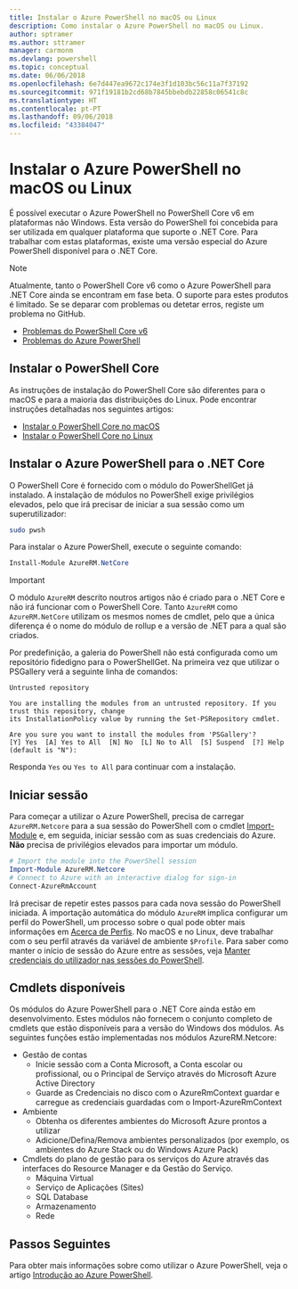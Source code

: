 ```yaml
---
title: Instalar o Azure PowerShell no macOS ou Linux
description: Como instalar o Azure PowerShell no macOS ou Linux.
author: sptramer
ms.author: sttramer
manager: carmonm
ms.devlang: powershell
ms.topic: conceptual
ms.date: 06/06/2018
ms.openlocfilehash: 6e7d447ea9672c174e3f1d103bc56c11a7f37192
ms.sourcegitcommit: 971f19181b2cd68b7845bbebdb22858c06541c8c
ms.translationtype: HT
ms.contentlocale: pt-PT
ms.lasthandoff: 09/06/2018
ms.locfileid: "43384047"
---
```

# <a name="install-azure-powershell-on-macos-or-linux"></a>Instalar o Azure PowerShell no macOS ou Linux

É possível executar o Azure PowerShell no PowerShell Core v6 em plataformas não Windows. Esta versão do PowerShell foi concebida para ser utilizada em qualquer plataforma que suporte o .NET Core. Para trabalhar com estas plataformas, existe uma versão especial do Azure PowerShell disponível para o .NET Core.

> [!NOTE]
> Atualmente, tanto o PowerShell Core v6 como o Azure PowerShell para .NET Core ainda se encontram em fase beta.
> O suporte para estes produtos é limitado. Se se deparar com problemas ou detetar erros, registe um problema no GitHub.
>
> * [Problemas do PowerShell Core v6](https://github.com/PowerShell/PowerShell/issues)
> * [Problemas do Azure PowerShell](https://github.com/azure/azure-docs-powershell/issues)

## <a name="install-powershell-core"></a>Instalar o PowerShell Core

As instruções de instalação do PowerShell Core são diferentes para o macOS e para a maioria das distribuições do Linux.
Pode encontrar instruções detalhadas nos seguintes artigos:

* [Instalar o PowerShell Core no macOS](/powershell/scripting/setup/installing-powershell-core-on-macos)
* [Instalar o PowerShell Core no Linux](/powershell/scripting/setup/installing-powershell-core-on-linux)

## <a name="install-azure-powershell-for-net-core"></a>Instalar o Azure PowerShell para o .NET Core

O PowerShell Core é fornecido com o módulo do PowerShellGet já instalado. A instalação de módulos no PowerShell exige privilégios elevados, pelo que irá precisar de iniciar a sua sessão como um superutilizador:

```bash
sudo pwsh
```

Para instalar o Azure PowerShell, execute o seguinte comando:

```powershell
Install-Module AzureRM.NetCore
```

> [!IMPORTANT]
> O módulo `AzureRM` descrito noutros artigos não é criado para o .NET Core e não irá funcionar com o PowerShell Core. Tanto `AzureRM` como `AzureRM.NetCore` utilizam os mesmos nomes de cmdlet, pelo que a única diferença é o nome do módulo de rollup e a versão de .NET para a qual são criados.

Por predefinição, a galeria do PowerShell não está configurada como um repositório fidedigno para o PowerShellGet. Na primeira vez que utilizar o PSGallery verá a seguinte linha de comandos:

```output
Untrusted repository

You are installing the modules from an untrusted repository. If you trust this repository, change
its InstallationPolicy value by running the Set-PSRepository cmdlet.

Are you sure you want to install the modules from 'PSGallery'?
[Y] Yes  [A] Yes to All  [N] No  [L] No to All  [S] Suspend  [?] Help (default is "N"):
```

Responda `Yes` ou `Yes to All` para continuar com a instalação.

## <a name="sign-in"></a>Iniciar sessão

Para começar a utilizar o Azure PowerShell, precisa de carregar `AzureRM.Netcore` para a sua sessão do PowerShell com o cmdlet [Import-Module](/powershell/module/Microsoft.PowerShell.Core/Import-Module) e, em seguida, iniciar sessão com as suas credenciais do Azure. __Não__ precisa de privilégios elevados para importar um módulo.

```powershell
# Import the module into the PowerShell session
Import-Module AzureRM.Netcore
# Connect to Azure with an interactive dialog for sign-in
Connect-AzureRmAccount
```

Irá precisar de repetir estes passos para cada nova sessão do PowerShell iniciada. A importação automática do módulo `AzureRM` implica configurar um perfil do PowerShell, um processo sobre o qual pode obter mais informações em [Acerca de Perfis](/powershell/module/microsoft.powershell.core/about/about_profiles).
No macOS e no Linux, deve trabalhar com o seu perfil através da variável de ambiente `$Profile`. Para saber como manter o início de sessão do Azure entre as sessões, veja [Manter credenciais do utilizador nas sessões do PowerShell](context-persistence.md).

## <a name="available-cmdlets"></a>Cmdlets disponíveis

Os módulos do Azure PowerShell para o .NET Core ainda estão em desenvolvimento. Estes módulos não fornecem o conjunto completo de cmdlets que estão disponíveis para a versão do Windows dos módulos. As seguintes funções estão implementadas nos módulos AzureRM.Netcore:

* Gestão de contas
  * Inicie sessão com a Conta Microsoft, a Conta escolar ou profissional, ou o Principal de Serviço através do Microsoft Azure Active Directory
  * Guarde as Credenciais no disco com o AzureRmContext guardar e carregue as credenciais guardadas com o Import-AzureRmContext
* Ambiente
  * Obtenha os diferentes ambientes do Microsoft Azure prontos a utilizar
  * Adicione/Defina/Remova ambientes personalizados (por exemplo, os ambientes do Azure Stack ou do Windows Azure Pack)
* Cmdlets do plano de gestão para os serviços do Azure através das interfaces do Resource Manager e da Gestão do Serviço.
  * Máquina Virtual
  * Serviço de Aplicações (Sites)
  * SQL Database
  * Armazenamento
  * Rede

## <a name="next-steps"></a>Passos Seguintes

Para obter mais informações sobre como utilizar o Azure PowerShell, veja o artigo [Introdução ao Azure PowerShell](get-started-azureps.md).

